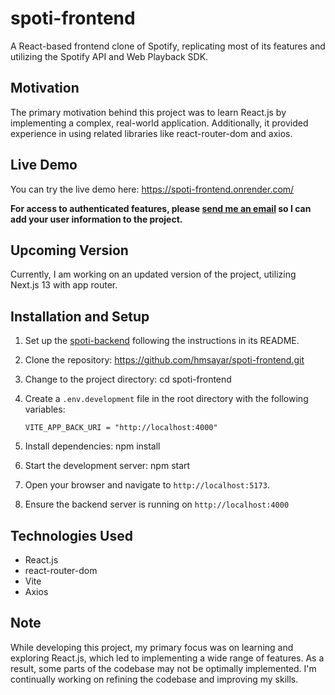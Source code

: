 # spoti-frontend

A React-based frontend clone of Spotify, replicating most of its features and utilizing the Spotify API and Web Playback SDK.

## Motivation

The primary motivation behind this project was to learn React.js by implementing a complex, real-world application. Additionally, it provided experience in using related libraries like react-router-dom and axios.

## Live Demo

You can try the live demo here: https://spoti-frontend.onrender.com/

**For access to authenticated features, please [send me an email](mailto:hmsayarblogsender@gmail.com) so I can add your user information to the project.**



## Upcoming Version

Currently, I am working on an updated version of the project, utilizing Next.js 13 with app router.


## Installation and Setup

1. Set up the [spoti-backend](https://github.com/hmsayar/spoti-backend.git) following the instructions in its README.

2. Clone the repository: https://github.com/hmsayar/spoti-frontend.git

3. Change to the project directory: cd spoti-frontend

4. Create a `.env.development` file in the root directory with the following variables:

    ```plaintext
    VITE_APP_BACK_URI = "http://localhost:4000"

5. Install dependencies: npm install

6. Start the development server: npm start

7. Open your browser and navigate to `http://localhost:5173`.

8. Ensure the backend server is running on `http://localhost:4000`

## Technologies Used

- React.js
- react-router-dom
- Vite
- Axios


## Note

While developing this project, my primary focus was on learning and exploring React.js, which led to implementing a wide range of features. As a result, some parts of the codebase may not be optimally implemented. I'm continually working on refining the codebase and improving my skills.
